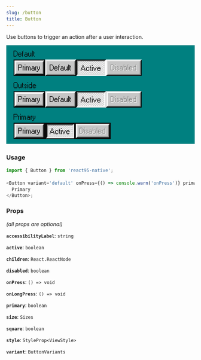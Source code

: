 ```yaml
---
slug: /button
title: Button
---
```


Use buttons to trigger an action after a user interaction.

![img](../static/img/docs-button.png)

### Usage

```javascript
import { Button } from 'react95-native';

<Button variant='default' onPress={() => console.warn('onPress')} primary>
  Primary
</Button>;
```

### Props

_(all props are optional)_

**`accessibilityLabel`**: `string`

**`active`**: `boolean`

**`children`**: `React.ReactNode`

**`disabled`**: `boolean`

**`onPress`**: `() => void`

**`onLongPress`**: `() => void`

**`primary`**: `boolean`

**`size`**: `Sizes`

**`square`**: `boolean`

**`style`**: `StyleProp<ViewStyle>`

**`variant`**: `ButtonVariants`
